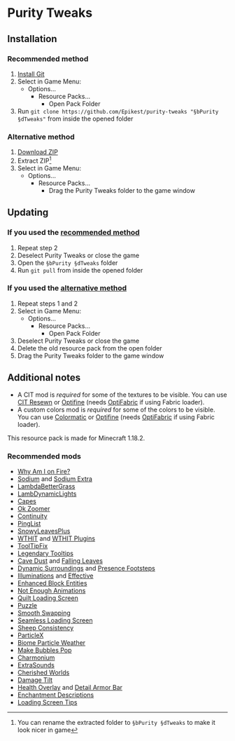 # Purity Tweaks
## Installation
### Recommended method
1. [Install Git](https://git-scm.com/downloads)
2. Select in Game Menu: 
   * Options...
     * Resource Packs...
       * Open Pack Folder
3. Run `git clone https://github.com/Epikest/purity-tweaks "§bPurity §dTweaks"` from inside the opened folder

### Alternative method
1. [Download ZIP](https://github.com/Epikest/purity-tweaks/archive/refs/heads/main.zip)
2. Extract ZIP[^optional]
3. Select in Game Menu: 
   * Options...
     * Resource Packs...
       * Drag the Purity Tweaks folder to the game window

## Updating
### If you used the [recommended method](https://github.com/Epikest/purity-tweaks#recommended-method)
1. Repeat step 2
2. Deselect Purity Tweaks or close the game
3. Open the `§bPurity §dTweaks` folder
4. Run `git pull` from inside the opened folder

### If you used the [alternative method](https://github.com/Epikest/purity-tweaks#alternative-method)
1. Repeat steps 1 and 2
2. Select in Game Menu: 
   * Options...
     * Resource Packs...
       * Open Pack Folder
3. Deselect Purity Tweaks or close the game
4. Delete the old resource pack from the open folder
5. Drag the Purity Tweaks folder to the game window

## Additional notes
- A CIT mod is *required* for some of the textures to be visible. You can use [CIT Resewn](https://modrinth.com/mod/cit-resewn) or [Optifine](https://optifine.net/downloads) (needs [OptiFabric](https://www.curseforge.com/minecraft/mc-mods/optifabric) if using Fabric loader).
- A custom colors mod is *required* for some of the colors to be visible. You can use [Colormatic](https://modrinth.com/mod/colormatic) or [Optifine](https://optifine.net/downloads) (needs [OptiFabric](https://www.curseforge.com/minecraft/mc-mods/optifabric) if using Fabric loader).

This resource pack is made for Minecraft 1.18.2.
### Recommended mods
- [Why Am I on Fire?](https://www.curseforge.com/minecraft/mc-mods/why-am-i-on-fire)
- [Sodium](https://modrinth.com/mod/sodium) and [Sodium Extra](https://modrinth.com/mod/sodium-extra)
- [LambdaBetterGrass](https://modrinth.com/mod/lambdabettergrass)
- [LambDynamicLights](https://modrinth.com/mod/lambdynamiclights)
- [Capes](https://modrinth.com/mod/capes)
- [Ok Zoomer](https://modrinth.com/mod/ok-zoomer)
- [Continuity](https://modrinth.com/mod/continuity)
- [PingList](https://modrinth.com/mod/pinglist)
- [SnowyLeavesPlus](https://modrinth.com/mod/snowyleavesplus)
- [WTHIT](https://modrinth.com/mod/wthit) and [WTHIT Plugins](https://modrinth.com/mod/wthit-plugins)
- [ToolTipFix](https://www.curseforge.com/minecraft/mc-mods/tooltipfix)
- [Legendary Tooltips](https://www.curseforge.com/minecraft/mc-mods/legendary-tooltips-fabric)
- [Cave Dust](https://modrinth.com/mod/cave-dust) and [Falling Leaves](https://modrinth.com/mod/fallingleaves)
- [Dynamic Surroundings](https://modrinth.com/mod/dynamicsurroundingsfabric) and [Presence Footsteps](https://modrinth.com/mod/presence-footsteps)
- [Illuminations](https://www.curseforge.com/minecraft/mc-mods/illuminations) and [Effective](https://www.curseforge.com/minecraft/mc-mods/effective)
- [Enhanced Block Entities](https://modrinth.com/mod/ebe)
- [Not Enough Animations](https://www.curseforge.com/minecraft/mc-mods/not-enough-animations)
- [Quilt Loading Screen](https://modrinth.com/mod/quilt-loading-screen)
- [Puzzle](https://modrinth.com/mod/puzzle)
- [Smooth Swapping](https://modrinth.com/mod/smooth-swapping)
- [Seamless Loading Screen](https://modrinth.com/mod/seamless-loading-screen)
- [Sheep Consistency](https://www.curseforge.com/minecraft/mc-mods/sheep-consistency)
- [ParticleX](https://www.curseforge.com/minecraft/mc-mods/particlex)
- [Biome Particle Weather](https://www.curseforge.com/minecraft/mc-mods/biome-particle-weather)
- [Make Bubbles Pop](https://modrinth.com/mod/make_bubbles_pop)
- [Charmonium](https://modrinth.com/mod/charmonium)
- [ExtraSounds](https://www.curseforge.com/minecraft/mc-mods/extrasounds)
- [Cherished Worlds](https://www.curseforge.com/minecraft/mc-mods/cherished-worlds-fabric)
- [Damage Tilt](https://www.curseforge.com/minecraft/mc-mods/damage-tilt)
- [Health Overlay](https://www.curseforge.com/minecraft/mc-mods/health-overlay-fabric) and [Detail Armor Bar](https://modrinth.com/mod/detail-armor-bar)
- [Enchantment Descriptions](https://www.curseforge.com/minecraft/mc-mods/enchantment-descriptions)
- [Loading Screen Tips](https://modrinth.com/mod/tips)

[^optional]: You can rename the extracted folder to `§bPurity §dTweaks` to make it look nicer in game
